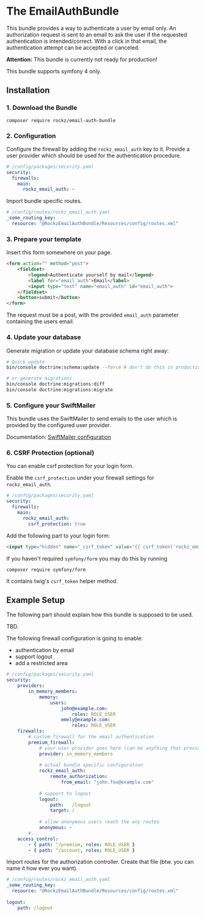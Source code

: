 # The EmailAuthBundle
This bundle provides a way to authenticate a user by email only.
An authorization request is sent to an email to ask the user if the requested authentication is intended/correct.
With a click in that email, the authentication attempt can be accepted or canceled. 

**Attention:** This bundle is currently not ready for production!

This bundle supports symfony 4 only.

## Installation

### 1. Download the Bundle

```
composer require rockz/email-auth-bundle
```

### 2. Configuration

Configure the firewall by adding the `rockz_email_auth` key to it. Provide a user provider which should be used for the authentication procedure.
```yaml
# /config/packages/security.yaml
security:
  firewalls:
    main:
      rockz_email_auth: ~
```

Import bundle specific routes.
```yaml
# /config/routes/rockz_email_auth.yaml
_some_routing_key:
  resource: "@RockzEmailAuthBundle/Resources/config/routes.xml"
```

### 3. Prepare your template

Insert this form somewhere on your page.
```html
<form action="" method="post">
    <fieldset>
        <legend>Authenticate yourself by mail</legend>
        <label for="email_auth">Email</label>
        <input type="text" name="email_auth" id="email_auth">
    </fieldset>
    <button>submit</button>
</form>
```
The request must be a post, with the provided `email_auth` parameter containing the users email. 

### 4. Update your database

Generate migration or update your database schema right away:
```bash
# Quick update
bin/console doctrine:schema:update --force # don't do this in production

# or generate migrations
bin/console doctrine:migrations:diff
bin/console doctrine:migrations:migrate 
```  

### 5. Configure your SwiftMailer

This bundle uses the SwiftMailer to send emails to the user which is provided by the configured user provider.

Documentation: [SwiftMailer configuration](https://symfony.com/doc/current/reference/configuration/swiftmailer.html) 

### 6. CSRF Protection (optional)
You can enable csrf protection for your login form.

Enable the `csrf_protection` under your firewall settings for `rockz_email_auth`.
```yaml
# /config/packages/security.yaml
security:
  firewalls:
    main:
      rockz_email_auth:
        csrf_protection: true
```

Add the following part to your login form:
```html
<input type="hidden" name="_csrf_token" value="{{ csrf_token('rockz_email_auth_authenticate') }}">
```

If you haven't required `symfony/form` you may do this by running
```
composer require symfony/form
```
It contains twig's `csrf_token` helper method.


## Example Setup

The following part should explain how this bundle is supposed to be used.

TBD.

The following firewall configuration is going to enable:
- authentication by email
- support logout
- add a restricted area


```yaml
# /config/packages/security.yaml
security:
    providers:
        in_memory_members:
            memory:
                users:
                    john@example.com:
                        roles: ROLE_USER
                    emely@example.com:
                        roles: ROLE_USER
    firewalls:
        # custom firewall for the email authentication
        premium_firewall:
            # your user provider goes here (can be anything that provides a user)
            provider: in_memory_members
            
            # actual bundle specific configuration
            rockz_email_auth:
                remote_authorization:
                    from_email: "john.fox@example.com"
            
            # support to logout
            logout:
                path:   /logout
                target: /
            
            # allow anonymous users reach the any routes
            anonymous: ~
        #...
    access_control:
        - { path: ^/premium, roles: ROLE_USER }
        - { path: ^/account, roles: ROLE_USER }
```

Import routes for the authorization controller. Create that file (btw. you can name it how ever you want).
```yaml
# /config/routes/rockz_email_auth.yaml
_some_routing_key:
  resource: "@RockzEmailAuthBundle/Resources/config/routes.xml"
  
logout:
    path: /logout
```